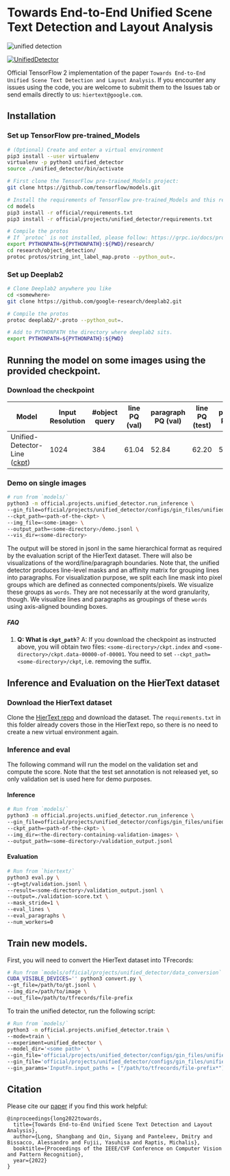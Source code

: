 # Towards End-to-End Unified Scene Text Detection and Layout Analysis

![unified detection](docs/images/task.png)

[![UnifiedDetector](https://img.shields.io/badge/UnifiedDetector-arxiv.2203.15143-green)](https://arxiv.org/abs/2203.15143)

Official TensorFlow 2 implementation of the paper `Towards End-to-End Unified
Scene Text Detection and Layout Analysis`. If you encounter any issues using the
code, you are welcome to submit them to the Issues tab or send emails directly
to us: `hiertext@google.com`.

## Installation

### Set up TensorFlow pre-trained_Models

```bash
# (Optional) Create and enter a virtual environment
pip3 install --user virtualenv
virtualenv -p python3 unified_detector
source ./unified_detector/bin/activate

# First clone the TensorFlow pre-trained_Models project:
git clone https://github.com/tensorflow/models.git

# Install the requirements of TensorFlow pre-trained_Models and this repo:
cd models
pip3 install -r official/requirements.txt
pip3 install -r official/projects/unified_detector/requirements.txt

# Compile the protos
# If `protoc` is not installed, please follow: https://grpc.io/docs/protoc-installation/
export PYTHONPATH=${PYTHONPATH}:${PWD}/research/
cd research/object_detection/
protoc protos/string_int_label_map.proto --python_out=.
```

### Set up Deeplab2

```bash
# Clone Deeplab2 anywhere you like
cd <somewhere>
git clone https://github.com/google-research/deeplab2.git

# Compile the protos
protoc deeplab2/*.proto --python_out=.

# Add to PYTHONPATH the directory where deeplab2 sits.
export PYTHONPATH=${PYTHONPATH}:${PWD}
```

## Running the model on some images using the provided checkpoint.

### Download the checkpoint

Model                                                                                                                              | Input Resolution | #object query | line PQ (val) | paragraph PQ (val) | line PQ (test) | paragraph PQ (test)
---------------------------------------------------------------------------------------------------------------------------------- | ---------------- | ------------- | ------------- | ------------------ | -------------- | -------------------
Unified-Detector-Line ([ckpt](https://storage.cloud.google.com/tf_model_garden/vision/unified_detector/unified_detector_ckpt.tgz)) | 1024             | 384           | 61.04         | 52.84              | 62.20          | 53.52

### Demo on single images

```bash
# run from `models/`
python3 -m official.projects.unified_detector.run_inference \
--gin_file=official/projects/unified_detector/configs/gin_files/unified_detector_model.gin \
--ckpt_path=<path-of-the-ckpt> \
--img_file=<some-image> \
--output_path=<some-directory>/demo.jsonl \
--vis_dir=<some-directory>

```

The output will be stored in jsonl in the same hierarchical format as required
by the evaluation script of the HierText dataset. There will also be
visualizations of the word/line/paragraph boundaries. Note that, the unified
detector produces line-level masks and an affinity matrix for grouping lines
into paragraphs. For visualization purpose, we split each line mask into pixel
groups which are defined as connected components/pixels. We visualize these
groups as `words`. They are not necessarily at the word granularity, though. We
visualize lines and paragraphs as groupings of these `words` using axis-aligned
bounding boxes.

##### FAQ
1. __Q: What is `ckpt_path`__? A: If you download the checkpoint as instructed
above, you will obtain two files: `<some-directory>/ckpt.index` and
`<some-directory>/ckpt.data-00000-of-00001`.
You need to set `--ckpt_path=<some-directory>/ckpt`, i.e. removing the suffix.


## Inference and Evaluation on the HierText dataset

### Download the HierText dataset

Clone the [HierText repo](https://github.com/google-research-datasets/hiertext)
and download the dataset. The `requirements.txt` in this folder already covers
those in the HierText repo, so there is no need to create a new virtual
environment again.

### Inference and eval

The following command will run the model on the validation set and compute the
score. Note that the test set annotation is not released yet, so only validation
set is used here for demo purposes.

#### Inference

```bash
# Run from `models/`
python3 -m official.projects.unified_detector.run_inference \
--gin_file=official/projects/unified_detector/configs/gin_files/unified_detector_model.gin \
--ckpt_path=<path-of-the-ckpt> \
--img_dir=<the-directory-containing-validation-images> \
--output_path=<some-directory>/validation_output.jsonl

```

#### Evaluation

```bash
# Run from `hiertext/`
python3 eval.py \
--gt=gt/validation.jsonl \
--result=<some-directory>/validation_output.jsonl \
--output=./validation-score.txt \
--mask_stride=1 \
--eval_lines \
--eval_paragraphs \
--num_workers=0

```

## Train new models.

First, you will need to convert the HierText dataset into TFrecords:

```bash
# Run from `models/official/projects/unified_detector/data_conversion`
CUDA_VISIBLE_DEVICES='' python3 convert.py \
--gt_file=/path/to/gt.jsonl \
--img_dir=/path/to/image \
--out_file=/path/to/tfrecords/file-prefix

```

To train the unified detector, run the following script:

```bash
# Run from `models/`
python3 -m official.projects.unified_detector.train \
--mode=train \
--experiment=unified_detector \
--model_dir='<some path>' \
--gin_file='official/projects/unified_detector/configs/gin_files/unified_detector_train.gin' \
--gin_file='official/projects/unified_detector/configs/gin_files/unified_detector_model.gin' \
--gin_params='InputFn.input_paths = ["/path/to/tfrecords/file-prefix*"]'

```

## Citation

Please cite our [paper](https://arxiv.org/pdf/2203.15143.pdf) if you find this
work helpful:

```
@inproceedings{long2022towards,
  title={Towards End-to-End Unified Scene Text Detection and Layout Analysis},
  author={Long, Shangbang and Qin, Siyang and Panteleev, Dmitry and Bissacco, Alessandro and Fujii, Yasuhisa and Raptis, Michalis},
  booktitle={Proceedings of the IEEE/CVF Conference on Computer Vision and Pattern Recognition},
  year={2022}
}
```
